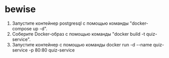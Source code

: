 # bewise

1. Запустите контейнер postgresql с помощью команды "docker-compose up -d".
2. Соберите Docker-образ с помощью команды "docker build -t quiz-service".
3. Запустите контейнер с помощью команды docker run -d --name quiz-service -p 80:80 quiz-service